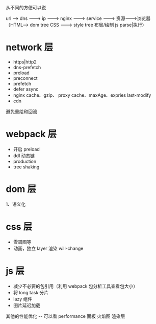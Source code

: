 从不同的方便可以说

url --> dns ---> ip ---> nginx ---> service ---> 资源--->浏览器（HTML--> dom tree CSS ---> style tree 布局/绘制 js parse|执行）

# network 层

- https|http2
- dns-prefetch
- preload
- preconnect
- prefetch
- defer async
- nginx cache、gzip、 proxy cache、maxAge、expries last-modify
- cdn

避免重绘和回流

# webpack 层

- 开启 preload
- ddl 动态链
- production
- tree shaking

# dom 层

1、语义化

# css 层

- 雪碧图等
- 动画，独立 layer 渲染 will-change

# js 层

- 减少不必要的包引用（利用 webpack 包分析工具查看包大小）
- 将 long task 分片
- lazy 组件
- 图片延迟加载

其他的性能优化 -- 可以看 performance 面板 火焰图 渲染层
